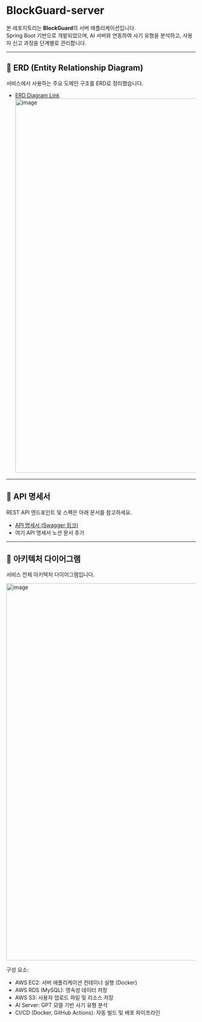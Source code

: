 # BlockGuard-server

본 레포지토리는 **BlockGuard**의 서버 애플리케이션입니다.  
Spring Boot 기반으로 개발되었으며, AI 서버와 연동하여 사기 유형을 분석하고, 사용자 신고 과정을 단계별로 관리합니다.

---

## 📌 ERD (Entity Relationship Diagram)

서비스에서 사용하는 주요 도메인 구조를 ERD로 정리했습니다.

- [ERD Diagram Link](https://dbdiagram.io/d/BlockGuard_ERD-686d1997f413ba3508d99080)
  <img width="1920" height="994" alt="image" src="https://github.com/user-attachments/assets/54a18ee7-f831-45a4-b4bb-173986c8708c" />


---

## 📌 API 명세서

REST API 엔드포인트 및 스펙은 아래 문서를 참고하세요.

- [API 명세서 (Swagger 링크)](https://www.blockguard.shop/swagger-ui/index.html)
- 여기 API 명세서 노션 문서 추가

---

## 📌 아키텍처 다이어그램

서비스 전체 아키텍처 다이어그램입니다.

<img width="1368" height="1002" alt="image" src="https://github.com/user-attachments/assets/a2ab4818-0240-48ef-b9b5-ffb099068bc8" />


구성 요소:
- AWS EC2: 서버 애플리케이션 컨테이너 실행 (Docker)
- AWS RDS (MySQL): 영속성 데이터 저장
- AWS S3: 사용자 업로드 파일 및 리소스 저장
- AI Server: GPT 모델 기반 사기 유형 분석
- CI/CD (Docker, GitHub Actions): 자동 빌드 및 배포 파이프라인